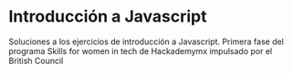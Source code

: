 # Introducción a Javascript 

Soluciones a los ejercicios de introducción a Javascript. 
Primera fase del programa Skills for women in tech de Hackademymx impulsado por el British Council

